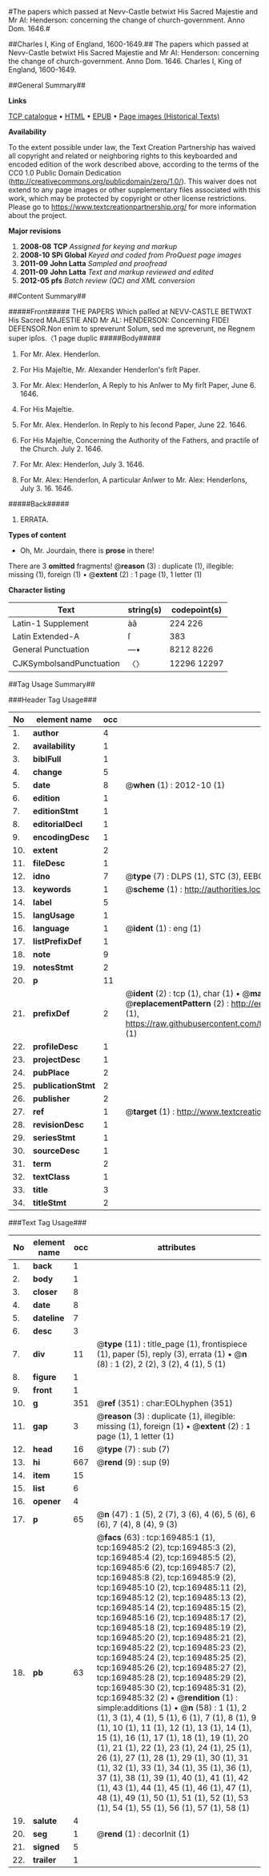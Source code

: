 #The papers which passed at Nevv-Castle betwixt His Sacred Majestie and Mr Al: Henderson: concerning the change of church-government. Anno Dom. 1646.#

##Charles I, King of England, 1600-1649.##
The papers which passed at Nevv-Castle betwixt His Sacred Majestie and Mr Al: Henderson: concerning the change of church-government. Anno Dom. 1646.
Charles I, King of England, 1600-1649.

##General Summary##

**Links**

[TCP catalogue](http://www.ota.ox.ac.uk/tcp/)  • 
[HTML](http://tei.it.ox.ac.uk/tcp/Texts-HTML/free/A78/A78957.html)  • 
[EPUB](http://tei.it.ox.ac.uk/tcp/Texts-EPUB/free/A78/A78957.epub) • 
[Page images (Historical Texts)](https://historicaltexts.jisc.ac.uk/eebo-99868068e)

**Availability**

To the extent possible under law, the Text Creation Partnership has waived all copyright and related or neighboring rights to this keyboarded and encoded edition of the work described above, according to the terms of the CC0 1.0 Public Domain Dedication (http://creativecommons.org/publicdomain/zero/1.0/). This waiver does not extend to any page images or other supplementary files associated with this work, which may be protected by copyright or other license restrictions. Please go to https://www.textcreationpartnership.org/ for more information about the project.

**Major revisions**

1. __2008-08__ __TCP__ *Assigned for keying and markup*
1. __2008-10__ __SPi Global__ *Keyed and coded from ProQuest page images*
1. __2011-09__ __John Latta__ *Sampled and proofread*
1. __2011-09__ __John Latta__ *Text and markup reviewed and edited*
1. __2012-05__ __pfs__ *Batch review (QC) and XML conversion*

##Content Summary##

#####Front#####
THE PAPERS Which paſſed at NEVV-CASTLE BETWIXT His Sacred MAJESTIE AND Mr AL: HENDERSON: Concerning FIDEI DEFENSOR.Non enim to spreverunt Solum, sed me spreverunt, ne Regnem super ipſos.〈1 page duplic
#####Body#####

1. For Mr. Alex. Henderſon.

1. For His Majeſtie, Mr. Alexander Henderſon's firſt Paper.

1. For Mr. Alex: Henderſon, A Reply to his Anſwer to My firſt Paper, June 6. 1646.

1. For His Majeſtie.

1. For Mr. Alex. Henderſon. In Reply to his ſecond Paper, June 22. 1646.

1. For His Majeſtie, Concerning the Authority of the Fathers, and practiſe of the Church. July 2. 1646.

1. For Mr. Alex: Henderſon, July 3. 1646.

1. For Mr. Alex: Henderſon, A particular Anſwer to Mr. Alex: Henderſons, July 3. 16. 1646.

#####Back#####

1. ERRATA.

**Types of content**

  * Oh, Mr. Jourdain, there is **prose** in there!

There are 3 **omitted** fragments! 
 @__reason__ (3) : duplicate (1), illegible: missing (1), foreign (1)  •  @__extent__ (2) : 1 page (1), 1 letter (1)

**Character listing**


|Text|string(s)|codepoint(s)|
|---|---|---|
|Latin-1 Supplement|àâ|224 226|
|Latin Extended-A|ſ|383|
|General Punctuation|—•|8212 8226|
|CJKSymbolsandPunctuation|〈〉|12296 12297|

##Tag Usage Summary##

###Header Tag Usage###

|No|element name|occ|attributes|
|---|---|---|---|
|1.|__author__|4||
|2.|__availability__|1||
|3.|__biblFull__|1||
|4.|__change__|5||
|5.|__date__|8| @__when__ (1) : 2012-10 (1)|
|6.|__edition__|1||
|7.|__editionStmt__|1||
|8.|__editorialDecl__|1||
|9.|__encodingDesc__|1||
|10.|__extent__|2||
|11.|__fileDesc__|1||
|12.|__idno__|7| @__type__ (7) : DLPS (1), STC (3), EEBO-CITATION (1), PROQUEST (1), VID (1)|
|13.|__keywords__|1| @__scheme__ (1) : http://authorities.loc.gov/ (1)|
|14.|__label__|5||
|15.|__langUsage__|1||
|16.|__language__|1| @__ident__ (1) : eng (1)|
|17.|__listPrefixDef__|1||
|18.|__note__|9||
|19.|__notesStmt__|2||
|20.|__p__|11||
|21.|__prefixDef__|2| @__ident__ (2) : tcp (1), char (1)  •  @__matchPattern__ (2) : ([0-9\-]+):([0-9IVX]+) (1), (.+) (1)  •  @__replacementPattern__ (2) : http://eebo.chadwyck.com/downloadtiff?vid=$1&page=$2 (1), https://raw.githubusercontent.com/textcreationpartnership/Texts/master/tcpchars.xml#$1 (1)|
|22.|__profileDesc__|1||
|23.|__projectDesc__|1||
|24.|__pubPlace__|2||
|25.|__publicationStmt__|2||
|26.|__publisher__|2||
|27.|__ref__|1| @__target__ (1) : http://www.textcreationpartnership.org/docs/. (1)|
|28.|__revisionDesc__|1||
|29.|__seriesStmt__|1||
|30.|__sourceDesc__|1||
|31.|__term__|2||
|32.|__textClass__|1||
|33.|__title__|3||
|34.|__titleStmt__|2||


###Text Tag Usage###

|No|element name|occ|attributes|
|---|---|---|---|
|1.|__back__|1||
|2.|__body__|1||
|3.|__closer__|8||
|4.|__date__|8||
|5.|__dateline__|7||
|6.|__desc__|3||
|7.|__div__|11| @__type__ (11) : title_page (1), frontispiece (1), paper (5), reply (3), errata (1)  •  @__n__ (8) : 1 (2), 2 (2), 3 (2), 4 (1), 5 (1)|
|8.|__figure__|1||
|9.|__front__|1||
|10.|__g__|351| @__ref__ (351) : char:EOLhyphen (351)|
|11.|__gap__|3| @__reason__ (3) : duplicate (1), illegible: missing (1), foreign (1)  •  @__extent__ (2) : 1 page (1), 1 letter (1)|
|12.|__head__|16| @__type__ (7) : sub (7)|
|13.|__hi__|667| @__rend__ (9) : sup (9)|
|14.|__item__|15||
|15.|__list__|6||
|16.|__opener__|4||
|17.|__p__|65| @__n__ (47) : 1 (5), 2 (7), 3 (6), 4 (6), 5 (6), 6 (6), 7 (4), 8 (4), 9 (3)|
|18.|__pb__|63| @__facs__ (63) : tcp:169485:1 (1), tcp:169485:2 (2), tcp:169485:3 (2), tcp:169485:4 (2), tcp:169485:5 (2), tcp:169485:6 (2), tcp:169485:7 (2), tcp:169485:8 (2), tcp:169485:9 (2), tcp:169485:10 (2), tcp:169485:11 (2), tcp:169485:12 (2), tcp:169485:13 (2), tcp:169485:14 (2), tcp:169485:15 (2), tcp:169485:16 (2), tcp:169485:17 (2), tcp:169485:18 (2), tcp:169485:19 (2), tcp:169485:20 (2), tcp:169485:21 (2), tcp:169485:22 (2), tcp:169485:23 (2), tcp:169485:24 (2), tcp:169485:25 (2), tcp:169485:26 (2), tcp:169485:27 (2), tcp:169485:28 (2), tcp:169485:29 (2), tcp:169485:30 (2), tcp:169485:31 (2), tcp:169485:32 (2)  •  @__rendition__ (1) : simple:additions (1)  •  @__n__ (58) : 1 (1), 2 (1), 3 (1), 4 (1), 5 (1), 6 (1), 7 (1), 8 (1), 9 (1), 10 (1), 11 (1), 12 (1), 13 (1), 14 (1), 15 (1), 16 (1), 17 (1), 18 (1), 19 (1), 20 (1), 21 (1), 22 (1), 23 (1), 24 (1), 25 (1), 26 (1), 27 (1), 28 (1), 29 (1), 30 (1), 31 (1), 32 (1), 33 (1), 34 (1), 35 (1), 36 (1), 37 (1), 38 (1), 39 (1), 40 (1), 41 (1), 42 (1), 43 (1), 44 (1), 45 (1), 46 (1), 47 (1), 48 (1), 49 (1), 50 (1), 51 (1), 52 (1), 53 (1), 54 (1), 55 (1), 56 (1), 57 (1), 58 (1)|
|19.|__salute__|4||
|20.|__seg__|1| @__rend__ (1) : decorInit (1)|
|21.|__signed__|5||
|22.|__trailer__|1||
